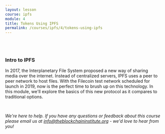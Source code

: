 ```yaml
---
layout: lesson
course: ipfs
module: 4
title: Tokens Using IPFS
permalink: /courses/ipfs/4/tokens-using-ipfs
---
```

<br>
<br>
<h3>Intro to IPFS</h3>
In 2017, the Interplanetary File System proposed a new way of sharing media over the internet. Instead of centralized servers, IPFS uses a peer to peer network to host files. With the Filecoin test network scheduled for launch in 2019, now is the perfect time to brush up on this technology. In this module, we'll explore the basics of this new protocol as it compares to traditional options.

&nbsp;

<em>We're here to help. If you have any questions or feedback about this course please email us at info@theblockchaininstitute.org - we'd love to hear from you!</em>
